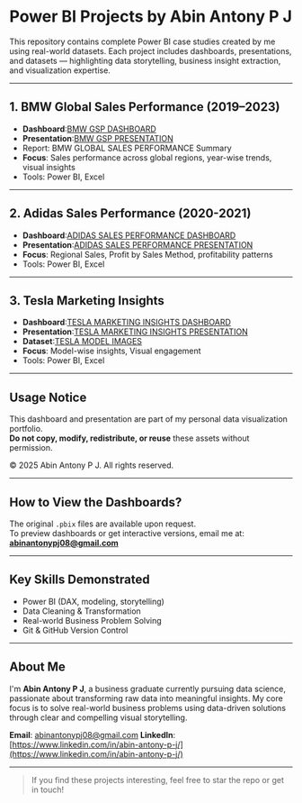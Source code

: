 # Power BI Projects by Abin Antony P J

This repository contains complete Power BI case studies created by me using real-world datasets. Each project includes dashboards, presentations, and datasets — highlighting data storytelling, business insight extraction, and visualization expertise.

---

## 1. BMW Global Sales Performance (2019–2023)

- **Dashboard**:[BMW GSP DASHBOARD](./BMW%20GLOBAL%20SALES%20PERFORMANCE%20DASHBOARD.pbix) 
- **Presentation**:[BMW GSP PRESENTATION](./BMW%20GSP%20(2019-2023).pptx)
- Report: BMW GLOBAL SALES PERFORMANCE Summary
- **Focus**: Sales performance across global regions, year-wise trends, visual insights
- Tools: Power BI, Excel

---

## 2. Adidas Sales Performance (2020-2021)

- **Dashboard**:[ADIDAS SALES PERFORMANCE DASHBOARD](./ADIDAS%20POWER%20BI%20PROJECT.pbix) 
- **Presentation**:[ADIDAS SALES PERFORMANCE PRESENTATION](./ADIDAS%20power%20bi-project.pptx)
- **Focus**: Regional Sales, Profit by Sales Method, profitability patterns
- Tools: Power BI, Excel

---

## 3. Tesla Marketing Insights

- **Dashboard**:[TESLA MARKETING INSIGHTS DASHBOARD](./TESLA%20MARKETING%20INSGHTS.pbix)
- **Presentation**:[TESLA MARKETING INSIGHTS PRESENTATION](./TESLA%20PPT.pptx)
- **Dataset**:[TESLA MODEL IMAGES](./TESLA%20%20CAR%20model%20images.csv)
- **Focus**: Model-wise insights, Visual engagement
- Tools: Power BI, Excel

---

## Usage Notice

This dashboard and presentation are part of my personal data visualization portfolio.  
**Do not copy, modify, redistribute, or reuse** these assets without permission.

© 2025 Abin Antony P J. All rights reserved.

---

## How to View the Dashboards?

The original `.pbix` files are available upon request.  
To preview dashboards or get interactive versions, email me at:  
**abinantonypj08@gmail.com**

---

## Key Skills Demonstrated

- Power BI (DAX, modeling, storytelling)
- Data Cleaning & Transformation
- Real-world Business Problem Solving
- Git & GitHub Version Control

---

## About Me

I'm **Abin Antony P J**, a business graduate currently pursuing data science, passionate about transforming raw data into meaningful insights. My core focus is to solve real-world business problems using data-driven solutions through clear and compelling visual storytelling.

**Email**: [abinantonypj08@gmail.com](abinantonypj08@gmail.com)
**LinkedIn**: [https://www.linkedin.com/in/abin-antony-p-j/](https://www.linkedin.com/in/abin-antony-p-j/)

---

> If you find these projects interesting, feel free to star the repo or get in touch!
